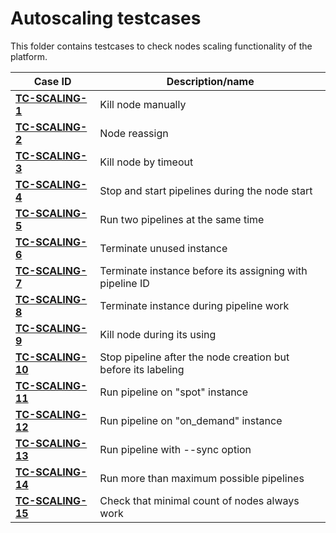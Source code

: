 # Autoscaling testcases

This folder contains testcases to check nodes scaling functionality of the platform.

| Case ID | Description/name |
|---|---|
| [**TC-SCALING-1**](TC-SCALING-1.md) | Kill node manually |
| [**TC-SCALING-2**](TC-SCALING-2.md) | Node reassign |
| [**TC-SCALING-3**](TC-SCALING-3.md) | Kill node by timeout |
| [**TC-SCALING-4**](TC-SCALING-4.md) | Stop and start pipelines during the node start |
| [**TC-SCALING-5**](TC-SCALING-5.md) | Run two pipelines at the same time |
| [**TC-SCALING-6**](TC-SCALING-6.md) | Terminate unused instance |
| [**TC-SCALING-7**](TC-SCALING-7.md) | Terminate instance before its assigning with pipeline ID |
| [**TC-SCALING-8**](TC-SCALING-8.md) | Terminate instance during pipeline work |
| [**TC-SCALING-9**](TC-SCALING-9.md) | Kill node during its using |
| [**TC-SCALING-10**](TC-SCALING-10.md) | Stop pipeline after the node creation but before its labeling |
| [**TC-SCALING-11**](TC-SCALING-11.md) | Run pipeline on "spot" instance |
| [**TC-SCALING-12**](TC-SCALING-12.md) | Run pipeline on "on_demand" instance |
| [**TC-SCALING-13**](TC-SCALING-13.md) | Run pipeline with --sync option |
| [**TC-SCALING-14**](TC-SCALING-14.md) | Run more than maximum possible pipelines |
| [**TC-SCALING-15**](TC-SCALING-15.md) | Check that minimal count of nodes always work |
